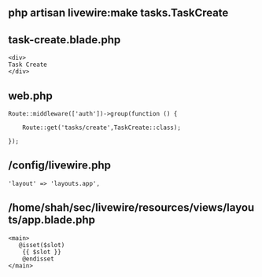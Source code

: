 ## php artisan livewire:make tasks.TaskCreate
## task-create.blade.php
```
<div>
Task Create
</div>
```
## web.php
```
Route::middleware(['auth'])->group(function () {
   
    Route::get('tasks/create',TaskCreate::class);
  
});  
```
## /config/livewire.php
```
'layout' => 'layouts.app',
```
## /home/shah/sec/livewire/resources/views/layouts/app.blade.php
```
<main>
   @isset($slot)
    {{ $slot }}
    @endisset
</main>
```
